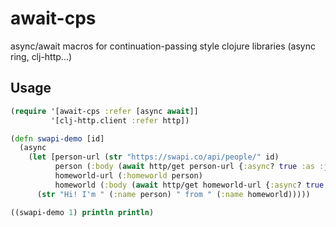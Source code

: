 # await-cps

async/await macros for continuation-passing style clojure libraries (async ring, clj-http...)

## Usage

```clojure
(require '[await-cps :refer [async await]]
         '[clj-http.client :refer http])

(defn swapi-demo [id]
  (async
    (let [person-url (str "https://swapi.co/api/people/" id)
          person (:body (await http/get person-url {:async? true :as :json}))
          homeworld-url (:homeworld person)
          homeworld (:body (await http/get homeworld-url {:async? true :as :json}))]
      (str "Hi! I'm " (:name person) " from " (:name homeworld)))))

((swapi-demo 1) println println)
```
